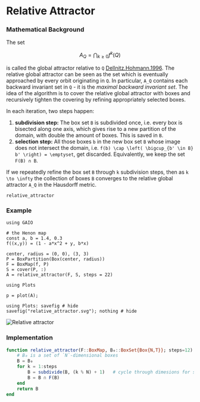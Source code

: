 # Relative Attractor

### Mathematical Background
The set 
```math
A_Q = \bigcap_{k \geq 0} f^k(Q)
```
is called the global attractor relative to ``Q`` [Dellnitz.Hohmann.1996](@cite).
The relative global attractor can be seen as the set which is eventually approached by every orbit originating in ``Q``. In particular, ``A_Q`` contains each backward invariant set in ``Q`` - it is the _maximal backward invariant set_. 
The idea of the algorithm is to cover the relative global attractor with boxes and recursively tighten the covering by refining appropriately selected boxes.

In each iteration, two steps happen:
1. **subdivision step:** The box set `B` is subdivided once, i.e. every box is bisected along one axis, which gives rise to a new partition of the domain, with double the amount of boxes. This is saved in `B`. 
2. **selection step:** All those boxes `b` in the new box set `B` whose image does not intersect the domain, i.e. ``f(b) \cap \left( \bigcup_{b' \in B} b' \right) = \emptyset``, get discarded. Equivalently, we keep the set `F(B) ∩ B`. 

If we repeatedly refine the box set `B` through ``k`` subdivision steps, then as ``k \to \infty`` the collection of boxes ``B`` converges to the relative global attractor ``A_Q`` in the Hausdorff metric.

```@docs; canonical=false
relative_attractor
```

### Example

```@example 1
using GAIO

# the Henon map
const a, b = 1.4, 0.3
f((x,y)) = (1 - a*x^2 + y, b*x)

center, radius = (0, 0), (3, 3)
P = BoxPartition(Box(center, radius))
F = BoxMap(f, P)
S = cover(P, :)
A = relative_attractor(F, S, steps = 22)

using Plots

p = plot(A);

using Plots: savefig # hide
savefig("relative_attractor.svg"); nothing # hide
```

![Relative attractor](relative_attractor.svg)

### Implementation

```julia
function relative_attractor(F::BoxMap, B₀::BoxSet{Box{N,T}}; steps=12) where {N,T}
    # B₀ is a set of `N`-dimensional boxes
    B = B₀
    for k = 1:steps
        B = subdivide(B, (k % N) + 1)   # cycle through dimesions for subdivision
        B = B ∩ F(B)
    end
    return B
end
```
